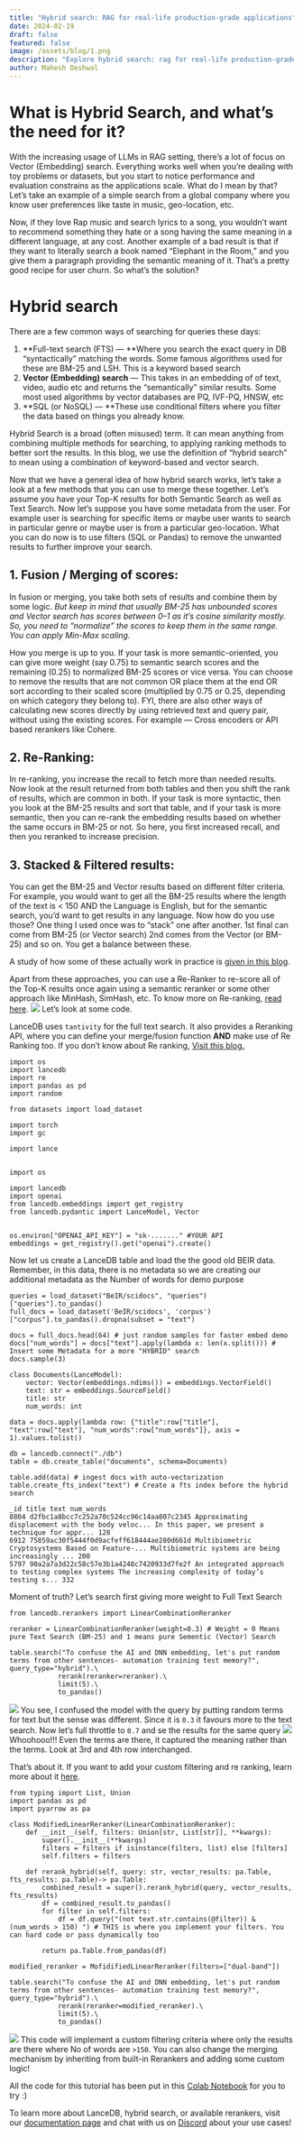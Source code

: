 ```yaml
---
title: "Hybrid search: RAG for real-life production-grade applications"
date: 2024-02-19
draft: false
featured: false
image: /assets/blog/1.png
description: "Explore hybrid search: rag for real-life production-grade applications with practical insights and expert guidance from the LanceDB team."
author: Mahesh Deshwal
---
```


# What is Hybrid Search, and what’s the need for it?

With the increasing usage of LLMs in RAG setting, there’s a lot of focus on Vector (Embedding) search. Everything works well when you’re dealing with toy problems or datasets, but you start to notice performance and evaluation constrains as the applications scale. What do I mean by that? Let’s take an example of a simple search from a global company where you know user preferences like taste in music, geo-location, etc.

Now, if they love Rap music and search lyrics to a song, you wouldn’t want to recommend something they hate or a song having the same meaning in a different language, at any cost. Another example of a bad result is that if they want to literally search a book named “Elephant in the Room,” and you give them a paragraph providing the semantic meaning of it. That’s a pretty good recipe for user churn. So what’s the solution?

# Hybrid search

There are a few common ways of searching for queries these days:

1. **Full-text search (FTS) — **Where you search the exact query in DB “syntactically” matching the words. Some famous algorithms used for these are BM-25 and LSH. This is a keyword based search
2. **Vector (Embedding) search** — This takes in an embedding of of text, video, audio etc and returns the “semantically” similar results. Some most used algorithms by vector databases are PQ, IVF-PQ, HNSW, etc
3. **SQL (or NoSQL) — **These use conditional filters where you filter the data based on things you already know.

Hybrid Search is a broad (often misused) term. It can mean anything from combining multiple methods for searching, to applying ranking methods to better sort the results. In this blog, we use the definition of “hybrid search” to mean using a combination of keyword-based and vector search.

Now that we have a general idea of how hybrid search works, let’s take a look at a few methods that you can use to merge these together. Let’s assume you have your Top-K results for both Semantic Search as well as Text Search. Now let’s suppose you have some metadata from the user. For example user is searching for specific items or maybe user wants to search in particular genre or maybe user is from a particular geo-location. What you can do now is to use filters (SQL or Pandas) to remove the unwanted results to further improve your search.

## **1. Fusion / Merging of scores:**

In fusion or merging, you take both sets of results and combine them by some logic. *But keep in mind that usually BM-25 has unbounded scores and Vector search has scores between 0–1 as it’s cosine similarity mostly. So, you need to “normalize” the scores to keep them in the same range. You can apply Min-Max scaling.*

How you merge is up to you. If your task is more semantic-oriented, you can give more weight (say 0.75) to semantic search scores and the remaining (0.25) to normalized BM-25 scores or vice versa. You can choose to remove the results that are not common OR place them at the end OR sort according to their scaled score (multiplied by 0.75 or 0.25, depending on which category they belong to). FYI, there are also other ways of calculating new scores directly by using retrieved text and query pair, without using the existing scores. For example — Cross encoders or API based rerankers like Cohere.

## **2. Re-Ranking:**

In re-ranking, you increase the recall to fetch more than needed results. Now look at the result returned from both tables and then you shift the rank of results, which are common in both. If your task is more syntactic, then you look at the BM-25 results and sort that table, and if your task is more semantic, then you can re-rank the embedding results based on whether the same occurs in BM-25 or not. So here, you first increased recall, and then you reranked to increase precision.

## 3. Stacked & Filtered results:

You can get the BM-25 and Vector results based on different filter criteria. For example, you would want to get all the BM-25 results where the length of the text is < 150 AND the Language is English, but for the semantic search, you’d want to get results in any language. Now how do you use those? One thing I used once was to “stack” one after another. 1st final can come from BM-25 (or Vector search) 2nd comes from the Vector (or BM-25) and so on. You get a balance between these.

A study of how some of these actually work in practice is [given in this blog](https://opensourceconnections.com/blog/2023/02/27/hybrid-vigor-winning-at-hybrid-search/).

Apart from these approaches, you can use a Re-Ranker to re-score all of the Top-K results once again using a semantic reranker or some other approach like MinHash, SimHash, etc. To know more on Re-ranking, [read here](https://medium.com/etoai/simplest-method-to-improve-rag-pipeline-re-ranking-cf6eaec6d544).
![](https://miro.medium.com/v2/resize:fit:242/1*Rpx35CSEiQdIbTCKYvs59A.gif)
Let’s look at some code.

LanceDB uses `tantivity` for the full text search. It also provides a Reranking API, where you can define your merge/fusion function **AND** make use of Re Ranking too. If you don’t know about Re ranking, [Visit this blog.](https://medium.com/etoai/simplest-method-to-improve-rag-pipeline-re-ranking-cf6eaec6d544)

    import os
    import lancedb
    import re
    import pandas as pd
    import random
    
    from datasets import load_dataset
    
    import torch
    import gc
    
    import lance
    
    
    import os
    
    import lancedb
    import openai
    from lancedb.embeddings import get_registry
    from lancedb.pydantic import LanceModel, Vector
    
    
    os.environ["OPENAI_API_KEY"] = "sk-......." #YOUR API
    embeddings = get_registry().get("openai").create()

Now let us create a LanceDB table and load the the good old BEIR data. Remember, in this data, there is no metadata so we are creating our additional metadata as the Number of words for demo purpose

    queries = load_dataset("BeIR/scidocs", "queries")["queries"].to_pandas()
    full_docs = load_dataset('BeIR/scidocs', 'corpus')["corpus"].to_pandas().dropna(subset = "text")
    
    docs = full_docs.head(64) # just random samples for faster embed demo
    docs["num_words"] = docs["text"].apply(lambda x: len(x.split())) # Insert some Metadata for a more "HYBRID" search
    docs.sample(3)
    
    class Documents(LanceModel):
        vector: Vector(embeddings.ndims()) = embeddings.VectorField()
        text: str = embeddings.SourceField()
        title: str
        num_words: int
    
    data = docs.apply(lambda row: {"title":row["title"], "text":row["text"], "num_words":row["num_words"]}, axis = 1).values.tolist()
    
    db = lancedb.connect("./db")
    table = db.create_table("documents", schema=Documents)
    
    table.add(data) # ingest docs with auto-vectorization
    table.create_fts_index("text") # Create a fts index before the hybrid search

    _id title text num_words
    8804 d2fbc1a8bcc7c252a70c524cc96c14aa807c2345 Approximating displacement with the body veloc... In this paper, we present a technique for appr... 128
    6912 75859ac30f5444f0d9acfeff618444ae280d661d Multibiometric Cryptosystems Based on Feature-... Multibiometric systems are being increasingly ... 200
    5797 90a2a7a3d22c58c57e3b1a4248c7420933d7fe2f An integrated approach to testing complex systems The increasing complexity of today’s testing s... 332

Moment of truth? Let’s search first giving more weight to Full Text Search

    from lancedb.rerankers import LinearCombinationReranker
    
    reranker = LinearCombinationReranker(weight=0.3) # Weight = 0 Means pure Text Search (BM-25) and 1 means pure Sementic (Vector) Search
    
    table.search("To confuse the AI and DNN embedding, let's put random terms from other sentences- automation training test memory?", query_type="hybrid").\
                rerank(reranker=reranker).\
                limit(5).\
                to_pandas()

![](https://miro.medium.com/v2/resize:fit:770/1*ydtjwr-MneBC5y4p62VLmg.png)
You see, I confused the model with the query by putting random terms for text but the sense was different. Since it is `0.3` it favours more to the text search. Now let’s full throttle to `0.7` and se the results for the same query
![](https://miro.medium.com/v2/resize:fit:770/1*8MyhbRq_96IGAWlm-EvoHw.png)
Whoohooo!!! Even the terms are there, it captured the meaning rather than the terms. Look at 3rd and 4th row interchanged.

That’s about it. If you want to add your custom filtering and re ranking, learn more about it [here](https://lancedb.github.io/lancedb/hybrid_search/hybrid_search/#building-custom-rerankers).

    from typing import List, Union
    import pandas as pd
    import pyarrow as pa
    
    class ModifiedLinearReranker(LinearCombinationReranker):
        def __init__(self, filters: Union[str, List[str]], **kwargs):
            super().__init__(**kwargs)
            filters = filters if isinstance(filters, list) else [filters]
            self.filters = filters
    
        def rerank_hybrid(self, query: str, vector_results: pa.Table, fts_results: pa.Table)-> pa.Table:
            combined_result = super().rerank_hybrid(query, vector_results, fts_results)
            df = combined_result.to_pandas()
            for filter in self.filters:
                df = df.query("(not text.str.contains(@filter)) & (num_words > 150) ") # THIS is where you implement your filters. You can hard code or pass dynamically too
    
            return pa.Table.from_pandas(df)
    
    modified_reranker = MofidifiedLinearReranker(filters=["dual-band"])
    
    table.search("To confuse the AI and DNN embedding, let's put random terms from other sentences- automation training test memory?", query_type="hybrid").\
                rerank(reranker=modified_reranker).\
                limit(5).\
                to_pandas()

![](https://miro.medium.com/v2/resize:fit:770/1*aWiwhCMyag60AZYl9x4QQw.png)
This code will implement a custom filtering criteria where only the results are there where No of words are `>150`. You can also change the merging mechanism by inheriting from built-in Rerankers and adding some custom logic!

All the code for this tutorial has been put in this [Colab Notebook](https://colab.research.google.com/drive/1Y9A7OCLjx1cm224xKB6Jbk1-qD68_YCj?usp=sharing) for you to try :)

To learn more about LanceDB, hybrid search, or available rerankers, visit our [documentation page](https://lancedb.github.io/lancedb/hybrid_search/hybrid_search/) and chat with us on [Discord](https://discord.com/invite/zMM32dvNtd) about your use cases!

